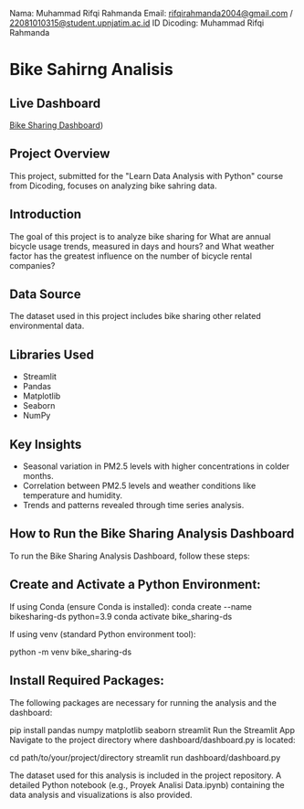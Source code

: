 Nama: Muhammad Rifqi Rahmanda
Email: rifqirahmanda2004@gmail.com / 22081010315@student.upnjatim.ac.id
ID Dicoding: Muhammad Rifqi Rahmanda

# Bike Sahirng Analisis

## Live Dashboard
[Bike Sharing Dashboard](https://bike-sharing-rifqi-sng89l6vn4vj4rrh9pzbw2.streamlit.app/))

## Project Overview
This project, submitted for the "Learn Data Analysis with Python" course from Dicoding, focuses on analyzing bike sahring data.
## Introduction
The goal of this project is to analyze bike sharing for What are annual bicycle usage trends, measured in days and hours? and What weather factor has the greatest influence on the number of bicycle rental companies?

## Data Source
The dataset used in this project includes bike sharing other related environmental data.

## Libraries Used
- Streamlit
- Pandas
- Matplotlib
- Seaborn
- NumPy

## Key Insights
- Seasonal variation in PM2.5 levels with higher concentrations in colder months.
- Correlation between PM2.5 levels and weather conditions like temperature and humidity.
- Trends and patterns revealed through time series analysis.

## How to Run the Bike Sharing Analysis Dashboard
To run the Bike Sharing Analysis Dashboard, follow these steps:

## Create and Activate a Python Environment:
If using Conda (ensure Conda is installed):
 conda create --name bikesharing-ds python=3.9
 conda activate bike_sharing-ds

If using venv (standard Python environment tool):

 python -m venv bike_sharing-ds

## Install Required Packages:
The following packages are necessary for running the analysis and the dashboard:

pip install pandas numpy matplotlib seaborn streamlit
Run the Streamlit App
Navigate to the project directory where dashboard/dashboard.py is located:

cd path/to/your/project/directory
streamlit run dashboard/dashboard.py

The dataset used for this analysis is included in the project repository. A detailed Python notebook (e.g., Proyek Analisi Data.ipynb) containing the data analysis and visualizations is also provided.

